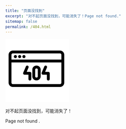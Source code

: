 ```yaml
---
title: "页面没找到"
excerpt: "对不起页面没找到，可能消失了！Page not found."
sitemap: false
permalink: /404.html
---
```


![404](/images/404.png)

对不起页面没找到，可能消失了！

Page not found .



